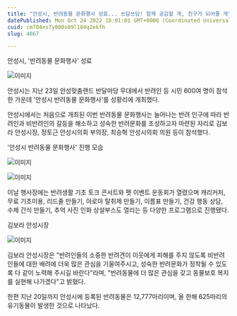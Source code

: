 ```yaml
---
title: "안성시, 반려동물 문화행사 성료... 쓰담쓰담! 함께 공감할 개, 친구가 되어줄 개"
datePublished: Mon Oct 24 2022 18:01:01 GMT+0000 (Coordinated Universal Time)
cuid: cm704xs7y000s09l184q2ekfh
slug: 4667

---
```



안성시, '반려동물 문화행사' 성료

![이미지](https://cdn.hashnode.com/res/hashnode/image/upload/v1739257373041/34bb8d7e-d428-4dfc-babc-3b388e3c391b.jpeg)

안성시는 지난 23일 안성맞춤랜드 반달마당 무대에서 반려인 등 시민 600여 명이 참석한 가운데 '안성시 반려동물 문화행사'를 성황리에 개최했다.

안성시에서는 처음으로 개최된 이번 반려동물 문화행사는 늘어나는 반려 인구에 따라 반려인과 비반려인의 갈등을 해소하고 성숙한 반려문화를 조성하고자 마련된 자리로 김보라 안성시장, 정토근 안성시의회 부의장, 최승혁 안성시의회 의원 등이 참석했다.

'안성시 반려동물 문화행사' 진행 모습

![이미지](https://cdn.hashnode.com/res/hashnode/image/upload/v1739257375552/ef693999-969e-420b-ade8-63886869fda5.jpeg)

![이미지](https://cdn.hashnode.com/res/hashnode/image/upload/v1739257377580/8a1fbeb5-5975-4d74-99c9-d5724500300d.jpeg)

이날 행사장에는 반려생활 기초 토크 콘서트와 펫 이벤트 운동회가 열렸으며 캐리커처, 무료 기초미용, 리드줄 만들기, 아로마 탈취제 만들기, 이름표 만들기, 건강 행동 상담, 수제 간식 만들기, 추억 사진 인화 상설부스도 열리는 등 다양한 프로그램으로 진행됐다.

김보라 안성시장

![이미지](https://cdn.hashnode.com/res/hashnode/image/upload/v1739257379614/63b9b120-e1a9-4571-9778-15d625d9a22d.jpeg)

김보라 안성시장은 "반려인들의 소중한 반려견이 이웃에게 피해를 주지 않도록 비반려인들에 대한 배려에 더욱 많은 관심을 기울여주시고, 성숙한 반려문화가 정착될 수 있도록 다 같이 노력해 주시길 바란다"라며, "반려동물에 더 많은 관심을 갖고 동물보호 복지를 실현해 나가겠다"고 밝혔다.

한편 지난 20일까지 안성시에 등록된 반려동물은 12,777마리이며, 올 한해 625마리의 유기동물이 발생한 것으로 나타났다.